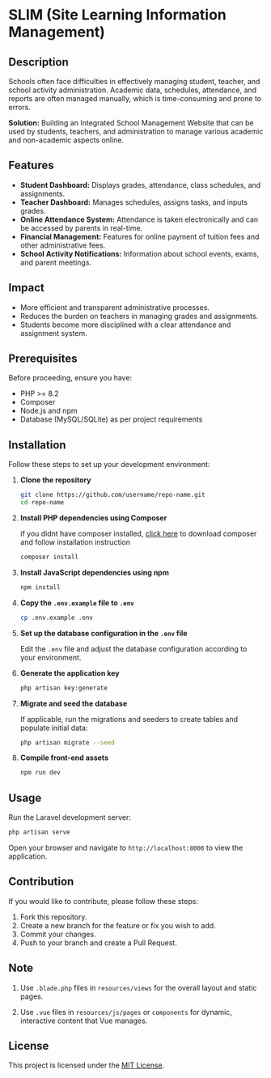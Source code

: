
# SLIM (Site Learning Information Management)

## Description

Schools often face difficulties in effectively managing student, teacher, and school activity administration. Academic data, schedules, attendance, and reports are often managed manually, which is time-consuming and prone to errors.

**Solution:**
Building an Integrated School Management Website that can be used by students, teachers, and administration to manage various academic and non-academic aspects online.

## Features

- **Student Dashboard:** Displays grades, attendance, class schedules, and assignments.
- **Teacher Dashboard:** Manages schedules, assigns tasks, and inputs grades.
- **Online Attendance System:** Attendance is taken electronically and can be accessed by parents in real-time.
- **Financial Management:** Features for online payment of tuition fees and other administrative fees.
- **School Activity Notifications:** Information about school events, exams, and parent meetings.

## Impact

- More efficient and transparent administrative processes.
- Reduces the burden on teachers in managing grades and assignments.
- Students become more disciplined with a clear attendance and assignment system.

## Prerequisites

Before proceeding, ensure you have:

- PHP >= 8.2
- Composer
- Node.js and npm
- Database (MySQL/SQLite) as per project requirements

## Installation

Follow these steps to set up your development environment:

1. **Clone the repository**

   ```bash
   git clone https://github.com/username/repo-name.git
   cd repo-name
   ```

2. **Install PHP dependencies using Composer**

   if you didnt have composer installed, [click here](https://getcomposer.org/download/) to download composer and follow installation instruction
   ```bash
   composer install
   ```




3. **Install JavaScript dependencies using npm**

   ```bash
   npm install
   ```

4. **Copy the `.env.example` file to `.env`**

   ```bash
   cp .env.example .env
   ```

5. **Set up the database configuration in the `.env` file**

   Edit the `.env` file and adjust the database configuration according to your environment.

6. **Generate the application key**

   ```bash
   php artisan key:generate
   ```

7. **Migrate and seed the database**

   If applicable, run the migrations and seeders to create tables and populate initial data:

   ```bash
   php artisan migrate --seed
   ```

8. **Compile front-end assets**

   ```bash
   npm run dev
   ```

## Usage

Run the Laravel development server:

```bash
php artisan serve
```

Open your browser and navigate to `http://localhost:8000` to view the application.

## Contribution

If you would like to contribute, please follow these steps:

1. Fork this repository.
2. Create a new branch for the feature or fix you wish to add.
3. Commit your changes.
4. Push to your branch and create a Pull Request.

## Note

1. Use ```.blade.php``` files in ```resources/views``` for the overall layout and static pages.

2. Use ```.vue``` files in ```resources/js/pages``` or ```components``` for dynamic, interactive content that Vue manages.

## License

This project is licensed under the [MIT License](LICENSE).
